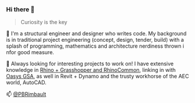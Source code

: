 ### Hi there 👋

> Curiosity is the key

🎇 I'm a structural engineer and designer who writes code. My background is in traditional project engineering (concept, design, tender, build) with a splash of programming, mathematics and architecture nerdiness thrown i nfor good measure.

🔭 Always looking for interesting projects to work on! 
I have extensive knowledge in [Rhino + Grasshopper and RhinoCommon](https://github.com/PBRimbault/rhino.inside), linking in with [Oasys GSA](https://github.com/PBRimbault/GSA-Grasshopper), as well in Revit + Dynamo and the trusty workhorse of the AEC world, AutoCAD.

<!-- ⚡💾 [software stack I use](https://github.com/runxel/uses) -->

📫 [@PBRimbault](mailto:patrick.rimbault@gmail.com)
<!--
**runxel/runxel** is a ✨ _special_ ✨ repository because its `README.md` (this file) appears on your GitHub profile.

- 🔭 I’m currently working on ...
- 🌱 I’m currently learning ...
- 👯 I’m looking to collaborate on ...
- 🤔 I’m looking for help with ...
- 💬 Ask me about ...
- 📫 How to reach me: ...
- 😄 Pronouns: ...
- ⚡ Fun fact: ...